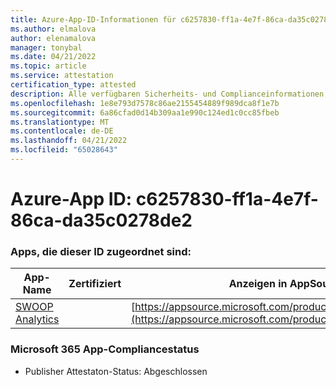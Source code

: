 ```yaml
---
title: Azure-App-ID-Informationen für c6257830-ff1a-4e7f-86ca-da35c0278de2
ms.author: elmalova
author: elenamalova
manager: tonybal
ms.date: 04/21/2022
ms.topic: article
ms.service: attestation
certification_type: attested
description: Alle verfügbaren Sicherheits- und Complianceinformationen für c6257830-ff1a-4e7f-86ca-da35c0278de2.
ms.openlocfilehash: 1e8e793d7578c86ae2155454889f989dca8f1e7b
ms.sourcegitcommit: 6a86cfad0d14b309aa1e990c124ed1c0cc85fbeb
ms.translationtype: MT
ms.contentlocale: de-DE
ms.lasthandoff: 04/21/2022
ms.locfileid: "65028643"
---
```

# <a name="azure-app-id-c6257830-ff1a-4e7f-86ca-da35c0278de2"></a>Azure-App ID: c6257830-ff1a-4e7f-86ca-da35c0278de2


### <a name="apps-associated-with-this-id"></a>Apps, die dieser ID zugeordnet sind:
| **App-Name** | **Zertifiziert** | **Anzeigen in AppSource** |
|--------------|---------------|-----------------------|
| [SWOOP Analytics](../forward/WA200000877.md) |  | [https://appsource.microsoft.com/product/office/WA200000877](https://appsource.microsoft.com/product/office/WA200000877) |

### <a name="microsoft-365-app-compliance-status"></a>Microsoft 365 App-Compliancestatus
- Publisher Attestaton-Status: Abgeschlossen
